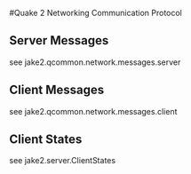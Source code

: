 #Quake 2 Networking Communication Protocol

## Server Messages
see jake2.qcommon.network.messages.server

## Client Messages
see jake2.qcommon.network.messages.client

## Client States
see jake2.server.ClientStates